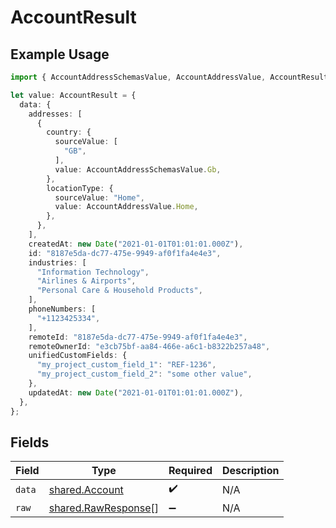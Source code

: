 # AccountResult

## Example Usage

```typescript
import { AccountAddressSchemasValue, AccountAddressValue, AccountResult } from "@stackone/stackone-client-ts/sdk/models/shared";

let value: AccountResult = {
  data: {
    addresses: [
      {
        country: {
          sourceValue: [
            "GB",
          ],
          value: AccountAddressSchemasValue.Gb,
        },
        locationType: {
          sourceValue: "Home",
          value: AccountAddressValue.Home,
        },
      },
    ],
    createdAt: new Date("2021-01-01T01:01:01.000Z"),
    id: "8187e5da-dc77-475e-9949-af0f1fa4e4e3",
    industries: [
      "Information Technology",
      "Airlines & Airports",
      "Personal Care & Household Products",
    ],
    phoneNumbers: [
      "+1123425334",
    ],
    remoteId: "8187e5da-dc77-475e-9949-af0f1fa4e4e3",
    remoteOwnerId: "e3cb75bf-aa84-466e-a6c1-b8322b257a48",
    unifiedCustomFields: {
      "my_project_custom_field_1": "REF-1236",
      "my_project_custom_field_2": "some other value",
    },
    updatedAt: new Date("2021-01-01T01:01:01.000Z"),
  },
};
```

## Fields

| Field                                                             | Type                                                              | Required                                                          | Description                                                       |
| ----------------------------------------------------------------- | ----------------------------------------------------------------- | ----------------------------------------------------------------- | ----------------------------------------------------------------- |
| `data`                                                            | [shared.Account](../../../sdk/models/shared/account.md)           | :heavy_check_mark:                                                | N/A                                                               |
| `raw`                                                             | [shared.RawResponse](../../../sdk/models/shared/rawresponse.md)[] | :heavy_minus_sign:                                                | N/A                                                               |